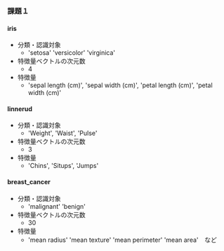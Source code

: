 ### 課題１
#### iris
- 分類・認識対象
  - 'setosa' 'versicolor' 'virginica'
- 特徴量ベクトルの次元数
  - 4
- 特徴量
  - 'sepal length (cm)', 'sepal width (cm)', 'petal length (cm)', 'petal width (cm)'
  
#### linnerud
- 分類・認識対象
  - 'Weight', 'Waist', 'Pulse'
- 特徴量ベクトルの次元数
  - 3
- 特徴量
  - 'Chins', 'Situps', 'Jumps'

#### breast_cancer
- 分類・認識対象
  - 'malignant' 'benign'
- 特徴量ベクトルの次元数
  - 30
- 特徴量
  - 'mean radius' 'mean texture' 'mean perimeter' 'mean area'　など